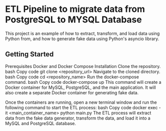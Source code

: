 # ETL Pipeline to migrate data from PostgreSQL to MYSQL Database
This project is an example of how to extract, transform, and load data using Python from, and how to generate fake data using Python's asyncio library.

## Getting Started
Prerequisites
Docker and Docker Compose
Installation
Clone the repository.
bash
Copy code
git clone <repository_url>
Navigate to the cloned directory.
bash
Copy code
cd <repository_name>
Run the docker-compose command.
bash
Copy code
docker-compose up
This command will create a Docker container for MySQL, PostgreSQL, and the main application. It will also create a separate Docker container for generating fake data.

Once the containers are running, open a new terminal window and run the following command to start the ETL process:
bash
Copy code
docker exec -it <main_container_name> python main.py
The ETL process will extract data from the fake data generator, transform the data, and load it into a MySQL and PostgreSQL database.

